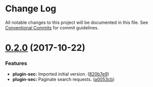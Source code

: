 # Change Log

All notable changes to this project will be documented in this file.
See [Conventional Commits](https://conventionalcommits.org) for commit guidelines.

<a name="0.2.0"></a>
# [0.2.0](https://gitlab.com/sugarcube/sugarcube/tree/master/packages/plugin-sec/compare/v0.1.0...v0.2.0) (2017-10-22)


### Features

* **plugin-sec:** Imported initial version. ([820b7e9](https://gitlab.com/sugarcube/sugarcube/tree/master/packages/plugin-sec/commit/820b7e9))
* **plugin-sec:** Paginate search requests. ([a0053cb](https://gitlab.com/sugarcube/sugarcube/tree/master/packages/plugin-sec/commit/a0053cb))
